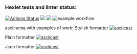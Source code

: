 ### Hexlet tests and linter status:
[![Actions Status](https://github.com/movmovbaby/frontend-project-lvl2/workflows/hexlet-check/badge.svg)](https://github.com/movmovbaby/frontend-project-lvl2/actions)
<a href="https://codeclimate.com/github/codeclimate/codeclimate/maintainability"><img src="https://api.codeclimate.com/v1/badges/a99a88d28ad37a79dbf6/maintainability" /></a>
<a href="https://codeclimate.com/github/movmovbaby/frontend-project-lvl2/test_coverage"><img src="https://api.codeclimate.com/v1/badges/fa25d37870758fd0ffb5/test_coverage" /></a>
![example workflow](https://github.com/movmovbaby/frontend-project-lvl2/actions/workflows/project-lint.yml/badge.svg)


asciinema with examples of work:
Stylish formatter
[![asciicast](https://asciinema.org/a/RjtZeEp9QqcVsyfMnxflyZnnU.svg)](https://asciinema.org/a/RjtZeEp9QqcVsyfMnxflyZnnU)

Plain formatter
[![asciicast](https://asciinema.org/a/0uVGjZMVy3zYoRQrt927M0qew.svg)](https://asciinema.org/a/0uVGjZMVy3zYoRQrt927M0qew)

Json formatter
[![asciicast](https://asciinema.org/a/qT3Dmv671viAUqSWZswpMitxs.svg)](https://asciinema.org/a/qT3Dmv671viAUqSWZswpMitxs)
